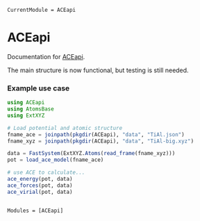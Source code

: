 ```@meta
CurrentModule = ACEapi
```

# ACEapi

Documentation for [ACEapi](https://github.com/tjjarvinen/ACEapi.jl).

The main structure is now functional, but testing is still needed.

### Example use case

```julia
using ACEapi
using AtomsBase
using ExtXYZ

# Load potential and atomic structure
fname_ace = joinpath(pkgdir(ACEapi), "data", "TiAl.json")
fname_xyz = joinpath(pkgdir(ACEapi), "data", "TiAl-big.xyz")

data = FastSystem(ExtXYZ.Atoms(read_frame(fname_xyz)))
pot = load_ace_model(fname_ace)

# use ACE to calculate...
ace_energy(pot, data)
ace_forces(pot, data)
ace_virial(pot, data)
```


```@index
```

```@autodocs
Modules = [ACEapi]
```
